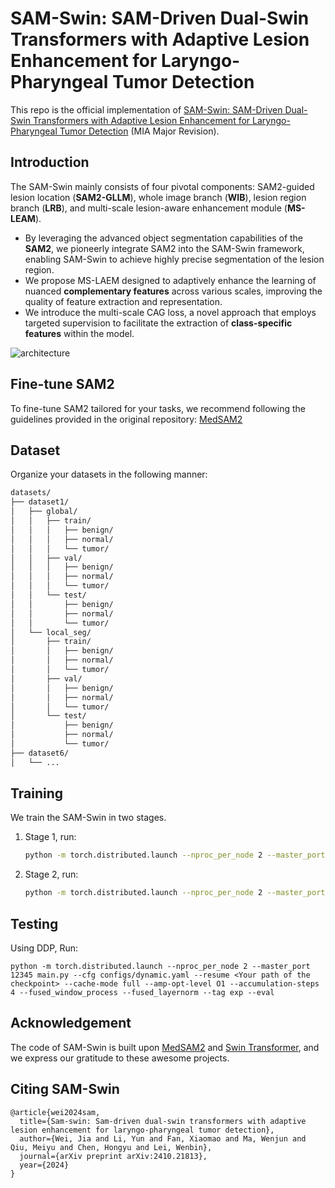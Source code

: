 # SAM-Swin: SAM-Driven Dual-Swin Transformers with Adaptive Lesion Enhancement for Laryngo-Pharyngeal Tumor Detection

This repo is the official implementation of [SAM-Swin: SAM-Driven Dual-Swin Transformers with Adaptive Lesion Enhancement for Laryngo-Pharyngeal Tumor Detection](https://arxiv.org/abs/2410.21813) (MIA Major Revision).


## Introduction

The SAM-Swin mainly consists of four pivotal components: SAM2-guided lesion location (**SAM2-GLLM**), whole image branch (**WIB**), lesion region branch (**LRB**), and multi-scale lesion-aware enhancement module (**MS-LEAM**).

- By leveraging the advanced object segmentation capabilities of the **SAM2**, we pioneerly integrate SAM2 into the SAM-Swin framework, enabling SAM-Swin to achieve highly precise segmentation of the lesion region.
- We propose MS-LAEM designed to adaptively enhance the learning of nuanced **complementary features** across various scales, improving the quality of feature extraction and representation.
- We introduce the multi-scale CAG loss, a novel approach that employs targeted supervision to facilitate the extraction of **class-specific features** within the model.

![architecture](architecture.png)


## Fine-tune SAM2

To fine-tune SAM2 tailored for your tasks, we recommend following the guidelines provided in the original repository: [MedSAM2](https://github.com/bowang-lab/MedSAM/tree/MedSAM2)


## Dataset

Organize your datasets in the following manner:

```markdown
datasets/
├── dataset1/
│   ├── global/
│   │   ├── train/
│   │   │   ├── benign/
│   │   │   ├── normal/
│   │   │   └── tumor/
│   │   ├── val/
│   │   │   ├── benign/
│   │   │   ├── normal/
│   │   │   └── tumor/
│   │   └── test/
│   │       ├── benign/
│   │       ├── normal/
│   │       └── tumor/
│   └── local_seg/
│       ├── train/
│       │   ├── benign/
│       │   ├── normal/
│       │   └── tumor/
│       ├── val/
│       │   ├── benign/
│       │   ├── normal/
│       │   └── tumor/
│       └── test/
│           ├── benign/
│           ├── normal/
│           └── tumor/
├── dataset6/
│   └── ...
```

## Training

We train the SAM-Swin in two stages.

1. Stage 1, run:

   ```bash
   python -m torch.distributed.launch --nproc_per_node 2 --master_port 12345 main.py --cfg configs/dynamic.yaml --batch-size 32 --pretrained swinv2_base_patch4_window16_256.pth --cache-mode full --amp-opt-level O1 --accumulation-steps 4 --fused_window_process --fused_layernorm --tag exp
   ```

2. Stage 2, run:

   ```bash
   python -m torch.distributed.launch --nproc_per_node 2 --master_port 12345 main.py --cfg configs/ft_baseline.yaml --batch-size 32 --pretrained <Your path of latest checkpoint at the Stage 1> --cache-mode full --amp-opt-level O1 --accumulation-steps 4 --fused_window_process --fused_layernorm --tag exp_ft
   ```


## Testing

Using DDP, Run:

```
python -m torch.distributed.launch --nproc_per_node 2 --master_port 12345 main.py --cfg configs/dynamic.yaml --resume <Your path of the checkpoint> --cache-mode full --amp-opt-level O1 --accumulation-steps 4 --fused_window_process --fused_layernorm --tag exp --eval
```


## Acknowledgement

The code of SAM-Swin is built upon [MedSAM2](https://github.com/bowang-lab/MedSAM/tree/MedSAM2) and [Swin Transformer](https://github.com/microsoft/Swin-Transformer?tab=readme-ov-file), and we express our gratitude to these awesome projects.


## Citing SAM-Swin

```
@article{wei2024sam,
  title={Sam-swin: Sam-driven dual-swin transformers with adaptive lesion enhancement for laryngo-pharyngeal tumor detection},
  author={Wei, Jia and Li, Yun and Fan, Xiaomao and Ma, Wenjun and Qiu, Meiyu and Chen, Hongyu and Lei, Wenbin},
  journal={arXiv preprint arXiv:2410.21813},
  year={2024}
}
```
